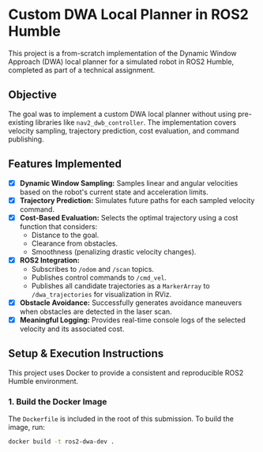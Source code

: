 # Custom DWA Local Planner in ROS2 Humble

This project is a from-scratch implementation of the Dynamic Window Approach (DWA) local planner for a simulated robot in ROS2 Humble, completed as part of a technical assignment.

## Objective

The goal was to implement a custom DWA local planner without using pre-existing libraries like `nav2_dwb_controller`. The implementation covers velocity sampling, trajectory prediction, cost evaluation, and command publishing.

## Features Implemented

-   [x] **Dynamic Window Sampling:** Samples linear and angular velocities based on the robot's current state and acceleration limits.
-   [x] **Trajectory Prediction:** Simulates future paths for each sampled velocity command.
-   [x] **Cost-Based Evaluation:** Selects the optimal trajectory using a cost function that considers:
    -   Distance to the goal.
    -   Clearance from obstacles.
    -   Smoothness (penalizing drastic velocity changes).
-   [x] **ROS2 Integration:**
    -   Subscribes to `/odom` and `/scan` topics.
    -   Publishes control commands to `/cmd_vel`.
    -   Publishes all candidate trajectories as a `MarkerArray` to `/dwa_trajectories` for visualization in RViz.
-   [x] **Obstacle Avoidance:** Successfully generates avoidance maneuvers when obstacles are detected in the laser scan.
-   [x] **Meaningful Logging:** Provides real-time console logs of the selected velocity and its associated cost.

## Setup & Execution Instructions

This project uses Docker to provide a consistent and reproducible ROS2 Humble environment.

### 1. Build the Docker Image

The `Dockerfile` is included in the root of this submission. To build the image, run:
```bash
docker build -t ros2-dwa-dev .
